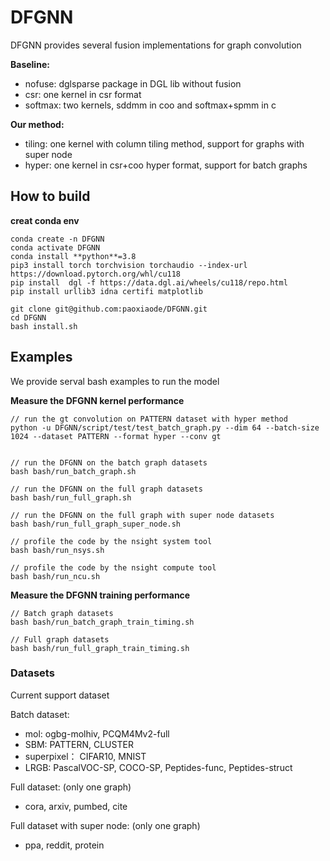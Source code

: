# DFGNN
DFGNN provides several fusion implementations for graph convolution

**Baseline:**
* nofuse: dglsparse package in DGL lib without fusion
* csr: one kernel in csr format
* softmax: two kernels, sddmm in coo and softmax+spmm in c

**Our method:**
* tiling: one kernel with column tiling method, support for graphs with super node
* hyper: one kernel in csr+coo hyper format, support for batch graphs

## How to build

**creat conda env**

```
conda create -n DFGNN
conda activate DFGNN
conda install **python**=3.8
pip3 install torch torchvision torchaudio --index-url https://download.pytorch.org/whl/cu118
pip install  dgl -f https://data.dgl.ai/wheels/cu118/repo.html
pip install urllib3 idna certifi matplotlib
```


```shell
git clone git@github.com:paoxiaode/DFGNN.git
cd DFGNN
bash install.sh
```

## Examples

We provide serval bash examples to run the model

**Measure the DFGNN kernel performance**
```shell
// run the gt convolution on PATTERN dataset with hyper method
python -u DFGNN/script/test/test_batch_graph.py --dim 64 --batch-size 1024 --dataset PATTERN --format hyper --conv gt


// run the DFGNN on the batch graph datasets
bash bash/run_batch_graph.sh

// run the DFGNN on the full graph datasets
bash bash/run_full_graph.sh 

// run the DFGNN on the full graph with super node datasets
bash bash/run_full_graph_super_node.sh

// profile the code by the nsight system tool
bash bash/run_nsys.sh 

// profile the code by the nsight compute tool
bash bash/run_ncu.sh 
```

**Measure the DFGNN training performance**
```shell
// Batch graph datasets
bash bash/run_batch_graph_train_timing.sh

// Full graph datasets
bash bash/run_full_graph_train_timing.sh
```

### Datasets

Current support dataset

Batch dataset: 
* mol: ogbg-molhiv, PCQM4Mv2-full
* SBM: PATTERN, CLUSTER
* superpixel： CIFAR10, MNIST
* LRGB: PascalVOC-SP, COCO-SP, Peptides-func, Peptides-struct


Full dataset: (only one graph)
* cora, arxiv, pumbed, cite

Full dataset with super node: (only one graph)
* ppa, reddit, protein